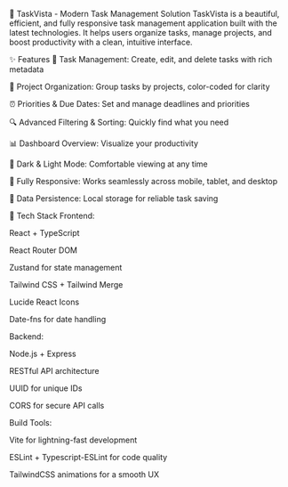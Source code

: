 🌟 TaskVista - Modern Task Management Solution
TaskVista is a beautiful, efficient, and fully responsive task management application built with the latest technologies. It helps users organize tasks, manage projects, and boost productivity with a clean, intuitive interface.

✨ Features
📝 Task Management: Create, edit, and delete tasks with rich metadata

📂 Project Organization: Group tasks by projects, color-coded for clarity

⏰ Priorities & Due Dates: Set and manage deadlines and priorities

🔍 Advanced Filtering & Sorting: Quickly find what you need

📊 Dashboard Overview: Visualize your productivity

🌙 Dark & Light Mode: Comfortable viewing at any time

📱 Fully Responsive: Works seamlessly across mobile, tablet, and desktop

💾 Data Persistence: Local storage for reliable task saving

🚀 Tech Stack
Frontend:

React + TypeScript

React Router DOM

Zustand for state management

Tailwind CSS + Tailwind Merge

Lucide React Icons

Date-fns for date handling

Backend:

Node.js + Express

RESTful API architecture

UUID for unique IDs

CORS for secure API calls

Build Tools:

Vite for lightning-fast development

ESLint + Typescript-ESLint for code quality

TailwindCSS animations for a smooth UX
